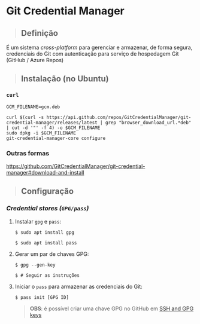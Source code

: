 # Git Credential Manager

> ## **Definição**

É um sistema *cross-platform* para gerenciar e armazenar, de forma segura, credenciais do Git com autenticação para serviço de hospedagem Git (GitHub / Azure Repos)

> ## **Instalação (no Ubuntu)**

### **`curl`**

```shell
GCM_FILENAME=gcm.deb

curl $(curl -s https://api.github.com/repos/GitCredentialManager/git-credential-manager/releases/latest | grep "browser_download_url.*deb" | cut -d '"' -f 4) -o $GCM_FILENAME
sudo dpkg -i $GCM_FILENAME
git-credential-manager-core configure
```

### **Outras formas**

https://github.com/GitCredentialManager/git-credential-manager#download-and-install

> ## **Configuração**

### ***Credential stores (`GPG/pass`)***

1. Instalar `gpg` e `pass`:

    ```shell
    $ sudo apt install gpg

    $ sudo apt install pass
    ```

2. Gerar um par de chaves GPG:

    ```shell
    $ gpg --gen-key

    $ # Seguir as instruções
    ```

3. Iniciar o `pass` para armazenar as credenciais do Git:

    ```shell
    $ pass init [GPG ID]
    ```

    > **OBS**: é possível criar uma chave GPG no GitHub em [SSH and GPG keys](https://github.com/settings/keys)